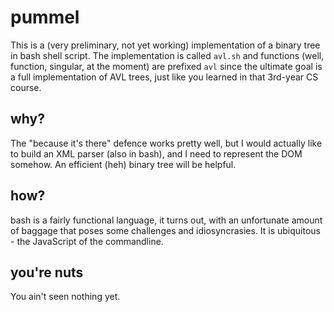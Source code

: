 pummel
======

This is a (very preliminary, not yet working) implementation of a binary tree
in bash shell script. The implementation is called `avl.sh` and functions
(well, function, singular, at the moment) are prefixed `avl` since the
ultimate goal is a full implementation of AVL trees, just like you learned in
that 3rd-year CS course.

why?
----

The "because it's there" defence works pretty well, but I would actually like
to build an XML parser (also in bash), and I need to represent the DOM
somehow. An efficient (heh) binary tree will be helpful.


how?
----

bash is a fairly functional language, it turns out, with an unfortunate
amount of baggage that poses some challenges and idiosyncrasies. It is
ubiquitous - the JavaScript of the commandline.

you're nuts
-----------

You ain't seen nothing yet.

